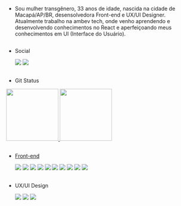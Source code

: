 
- Sou mulher transgênero, 33 anos de idade, nascida na cidade de Macapá/AP/BR, desensolvedora Front-end e UX/UI Designer. Atualmente trabalho na ambev tech, onde venho aprendendo e desenvolvendo conhecimentos no React e aperfeiçoando meus conhecimentos em UI (Interface do Usuário).

 ##

- Social

  <div>
    <a href="https://www.linkedin.com/in/urariel/" target="_blank"><img src="https://img.shields.io/badge/-LinkedIn-0A66C2?logo=LinkedIn&logoColor=white&style=flat"             target="_blank"></a>
    <a href="https://www.instagram.com/urslariel/" target="_blank"><img src="https://img.shields.io/badge/-Instagram-E4405F?logo=Instagram&logoColor=white&style=flat" target="_blank"></a>
  </div>
    
 ##
  
 - Git Status
  
  <div>
    <a href="https://github.com/ursulariel">
    <img height="140em" src="https://github-readme-stats.vercel.app/api/top-langs/?username=ursulariel&layout=compact&langs_count=7&theme=dracula"/>
    <a href="https://github.com/ursulariel">
    <img height="140em" src="https://github-readme-stats.vercel.app/api?username=Ursulariel&theme=dracula&show_icons=true"/>
  </div>
  
  ##
   
 - Front-end
   
    <div>
       <a href="https://developer.mozilla.org/pt-BR/docs/Web/HTML/Element" target="_blank"><img src="https://img.shields.io/badge/-HTML5-E34F26?logo=HTML5&logoColor=white&style=flat" target="_blank"></a>
      <a href="https://developer.mozilla.org/pt-BR/docs/Web/CSS" target="_blank"><img src="https://img.shields.io/badge/-CSS3-1572B6?logo=CSS3&logoColor=white&style=flat" target="_blank"></a>
      <a href="https://developer.mozilla.org/pt-BR/docs/Web/JavaScript" target="_blank"><img src="https://img.shields.io/badge/-JavaScript-cfa334?logo=JavaScript&logoColor=white&style=flat"></a>
      <a href="https://www.typescriptlang.org/docs/" target="_blank"><img src="https://img.shields.io/badge/-TypeScript-3178C6?logo=TypeScript&logoColor=white&style=flat"></a>
      <a href="https://getbootstrap.com/" target="_blank"><img src="https://img.shields.io/badge/-Bootstrap5-7952B3?logo=Bootstrap&logoColor=white&style=flat"></a>
      <a href="https://pt-br.reactjs.org/" target="_blank"><img src="https://img.shields.io/badge/-React-3fa4e8?logo=React&logoColor=white&style=flat"></a>
      <a href="https://nodejs.org/pt-br/" target="_blank"><img src="https://img.shields.io/badge/-Node.js-339933?logo=Node.JS&logoColor=white&style=flat"></a>
       <a href="https://github.com/" target="_blank"><img src="https://img.shields.io/badge/-GitHub-4a4747?logo=GitHub&logoColor=white&style=flat"></a>
      <a href="https://git-scm.com/" target="_blank"><img src="https://img.shields.io/badge/-Git-F05032?logo=Git&logoColor=white&style=flat"></a>
      <a href="https://code.visualstudio.com/" target="_blank"><img src="https://img.shields.io/badge/-VS Code-007ACC?logo=Visual Studio Code&logoColor=white&style=flat"></a>
    </div>
     
  ##
   
 - UX/UI Design

    <div>
      <a href="https://www.figma.com/" target="_blank"><img src="https://img.shields.io/badge/-Figma-F24E1E?logo=Figma&logoColor=white&style=flat"></a>
      <a href="https://mui.com/pt/" target="_blank"><img src="https://img.shields.io/badge/-MaterialUI-0081CB?logo=MaterialUI&logoColor=white&style=flat"></a>
      <a href="https://www.dell.com/pt-br" target="_blank"><img src="https://img.shields.io/badge/-Notion-4a4747?logo=Notion&logoColor=white&style=flat"></a>
    </div>

    
     

